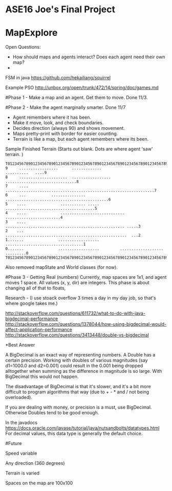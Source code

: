 # ASE16 Joe's Final Project
# MapExplore



Open Questions:
* How should maps and agents interact?  Does each agent need their own map?
* 
FSM in java
https://github.com/hekailiang/squirrel

Example PSO
http://unbox.org/open/trunk/472/14/spring/doc/games.md

#Phase 1 - Make a map and an agent.  Get them to move.
Done 11/3.

#Phase 2 - Make the agent marginally smarter.
Done 11/7
- Agent remembers where it has been. 
- Make it move, look, and check boundaries.  
- Decides direction (always 90) and shows movement.
- Maps pretty-print with border for easier counting.
- Terrain is like a map, but each agent remembers where its been.

Sample Finished Terrain (Starts out blank. Dots are where agent 'saw' terrain. )
```
T01234567890123456789012345678901234567890123456789012345678901234567890123456789T
9     .................      .............                      ..........   ....9
8     .....................  .................    ...............................8
7     ....      .................................................................7
6     ...           ............... .............................................6
5    ....               ........... ..... .......................................5
4    ....               ............................     ........................4
3    ....              .................................................... .....3
2    ...               .....................................................  ...2
1.......               ..................      ..................................1
0.......               ..................         ...................   .........0
T01234567890123456789012345678901234567890123456789012345678901234567890123456789T
```
Also removed mapState and World classes (for now).

#Phase 3 - Getting Real (numbers)
Currently, map spaces are 1x1, and agent moves 1 space.  All values (x, y, dir) are integers.
This phase is about changing all of that to floats, 

Research - (I use stoack overflow 3 times a day in my day job, so that's where google takes me.)

http://stackoverflow.com/questions/611732/what-to-do-with-java-bigdecimal-performance
http://stackoverflow.com/questions/1378044/how-using-bigdecimal-would-affect-application-performance
http://stackoverflow.com/questions/3413448/double-vs-bigdecimal

*Best Answer

A BigDecimal is an exact way of representing numbers. A Double has a certain precision. Working with doubles of various magnitudes (say d1=1000.0 and d2=0.001) could result in the 0.001 being dropped alltogether when summing as the difference in magnitude is so large. With BigDecimal this would not happen.

The disadvantage of BigDecimal is that it's slower, and it's a bit more difficult to program algorithms that way (due to + - * and / not being overloaded).

If you are dealing with money, or precision is a must, use BigDecimal. Otherwise Doubles tend to be good enough.

In the javadocs
https://docs.oracle.com/javase/tutorial/java/nutsandbolts/datatypes.html
 For decimal values, this data type is generally the default choice. 
 
#Future

Speed variable

Any direction (360 degrees)

Terrain is varied

Spaces on the map are 100x100
